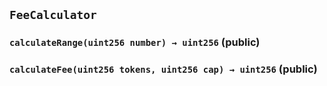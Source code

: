 ## `FeeCalculator`






### `calculateRange(uint256 number) → uint256` (public)





### `calculateFee(uint256 tokens, uint256 cap) → uint256` (public)






